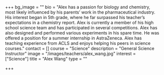 +++
bg_image = ""
bio = "Alex has a passion for biology and chemistry, most likely influenced by his parents’ work in the pharmaceutical industry. His interest began in 5th grade, where he far surpassed his teacher’s expectations in a chemistry report. Alex is currently a member of his high school science team and has participated in several competitions. Alex has also designed and performed various experiments in his spare time. He was offered a position for a summer internship in AstraZeneca. Alex has teaching experience from ACLS and enjoys helping his peers in science courses."
contact = []
course = "Science"
description = "General Science Instructor"
image = "/images/teachers/alex_wang.jpg"
interest = ["Science"]
title = "Alex Wang"
type = ""

+++
